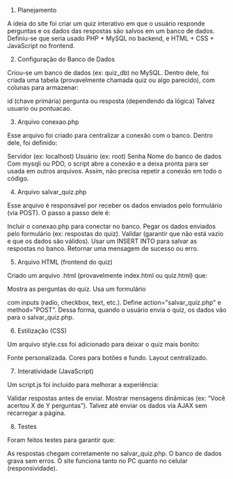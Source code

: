 1. Planejamento

A ideia do site foi criar um quiz interativo em que o usuário responde perguntas e os dados das respostas são salvos em um banco de dados.
Definiu-se que seria usado PHP + MySQL no backend, e HTML + CSS + JavaScript no frontend.

2. Configuração do Banco de Dados

Criou-se um banco de dados (ex: quiz_db) no MySQL.
Dentro dele, foi criada uma tabela (provavelmente chamada quiz ou algo parecido), com colunas para armazenar:

id (chave primária)
pergunta ou resposta (dependendo da lógica)
Talvez usuario ou pontuacao.

3. Arquivo conexao.php

Esse arquivo foi criado para centralizar a conexão com o banco.
Dentro dele, foi definido:

Servidor (ex: localhost)
Usuário (ex: root)
Senha
Nome do banco de dados
Com mysqli ou PDO, o script abre a conexão e a deixa pronta para ser usada em outros arquivos.
Assim, não precisa repetir a conexão em todo o código.

4. Arquivo salvar_quiz.php

Esse arquivo é responsável por receber os dados enviados pelo formulário (via POST).
O passo a passo dele é:

Incluir o conexao.php para conectar no banco.
Pegar os dados enviados pelo formulário (ex: respostas do quiz).
Validar (garantir que não está vazio e que os dados são válidos).
Usar um INSERT INTO para salvar as respostas no banco.
Retornar uma mensagem de sucesso ou erro.

5. Arquivo HTML (frontend do quiz)

Criado um arquivo .html (provavelmente index.html ou quiz.html) que:

Mostra as perguntas do quiz.
Usa um formulário <form> com inputs (radio, checkbox, text, etc.).
Define action="salvar_quiz.php" e method="POST".
Dessa forma, quando o usuário envia o quiz, os dados vão para o salvar_quiz.php.

6. Estilização (CSS)

Um arquivo style.css foi adicionado para deixar o quiz mais bonito:

Fonte personalizada.
Cores para botões e fundo.
Layout centralizado.

7. Interatividade (JavaScript)

Um script.js foi incluído para melhorar a experiência:

Validar respostas antes de enviar.
Mostrar mensagens dinâmicas (ex: “Você acertou X de Y perguntas”).
Talvez até enviar os dados via AJAX sem recarregar a página.

8. Testes

Foram feitos testes para garantir que:

As respostas chegam corretamente no salvar_quiz.php.
O banco de dados grava sem erros.
O site funciona tanto no PC quanto no celular (responsividade).
